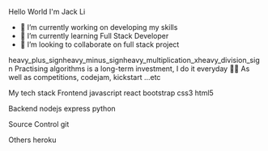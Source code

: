 Hello World I'm Jack Li
- 🔭 I’m currently working on developing my skills
- 🌱 I’m currently learning Full Stack Developer
- 👯 I’m looking to collaborate on full stack project

heavy_plus_signheavy_minus_signheavy_multiplication_xheavy_division_sign Practising algorithms is a long-term investment, I do it everyday 
🏃🏻 As well as competitions, codejam, kickstart ...etc

My tech stack
Frontend
javascript react bootstrap css3 html5 

Backend
nodejs express python 

Source Control
git

Others
heroku
